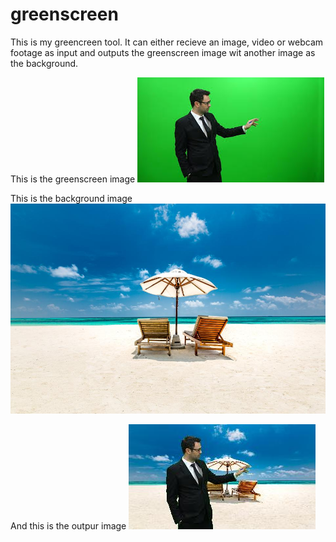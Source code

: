 # greenscreen

This is my greencreen tool.
It can either recieve an image, video or webcam footage as input and outputs the greenscreen image wit another image as the background.

This is the greenscreen image
![Alt text](person.jpg?raw=true "Title")


This is the background image
![Alt text](beach.jpg?raw=true "Title")

And this is the outpur image
![Alt text](output.jpg?raw=true "Title")
